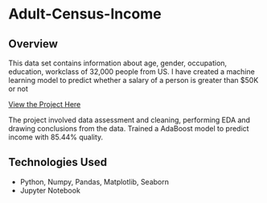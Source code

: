 # Adult-Census-Income

## Overview
This data set contains information about age, gender, occupation, education, workclass of 32,000 people from US.
I have created a machine learning model to predict whether a salary of a person is greater than $50K or not

[View the Project Here](https://github.com/pooja2512/Adult-Census-Income/blob/master/Adult%20Census%20Income.ipynb)

The project involved data assessment and cleaning, performing EDA and drawing conclusions from the data.
Trained a AdaBoost model to predict income with 85.44% quality.

## Technologies Used
- Python, Numpy, Pandas, Matplotlib, Seaborn
- Jupyter Notebook
